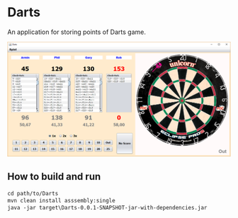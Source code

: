 # Darts
An application for storing points of Darts game.

<img width="800" src="Darts/screenshot.png"/>

## How to build and run
```
cd path/to/Darts
mvn clean install asssembly:single
java -jar target\Darts-0.0.1-SNAPSHOT-jar-with-dependencies.jar
```
